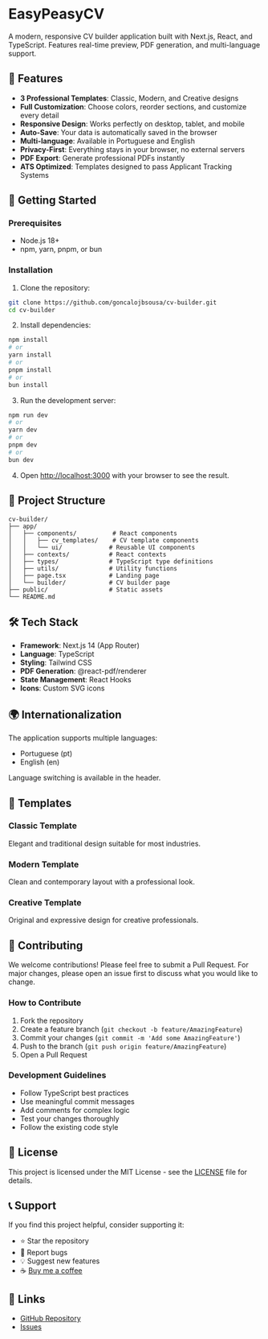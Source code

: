 # EasyPeasyCV

A modern, responsive CV builder application built with Next.js, React, and TypeScript. Features real-time preview, PDF generation, and multi-language support.

## 🌟 Features

- **3 Professional Templates**: Classic, Modern, and Creative designs
- **Full Customization**: Choose colors, reorder sections, and customize every detail
- **Responsive Design**: Works perfectly on desktop, tablet, and mobile
- **Auto-Save**: Your data is automatically saved in the browser
- **Multi-language**: Available in Portuguese and English
- **Privacy-First**: Everything stays in your browser, no external servers
- **PDF Export**: Generate professional PDFs instantly
- **ATS Optimized**: Templates designed to pass Applicant Tracking Systems

## 🚀 Getting Started

### Prerequisites

- Node.js 18+ 
- npm, yarn, pnpm, or bun

### Installation

1. Clone the repository:
```bash
git clone https://github.com/goncalojbsousa/cv-builder.git
cd cv-builder
```

2. Install dependencies:
```bash
npm install
# or
yarn install
# or
pnpm install
# or
bun install
```

3. Run the development server:
```bash
npm run dev
# or
yarn dev
# or
pnpm dev
# or
bun dev
```

4. Open [http://localhost:3000](http://localhost:3000) with your browser to see the result.

## 📁 Project Structure

```
cv-builder/
├── app/
│   ├── components/          # React components
│   │   ├── cv_templates/    # CV template components
│   │   └── ui/             # Reusable UI components
│   ├── contexts/           # React contexts
│   ├── types/              # TypeScript type definitions
│   ├── utils/              # Utility functions
│   ├── page.tsx            # Landing page
│   └── builder/            # CV builder page
├── public/                 # Static assets
└── README.md
```

## 🛠️ Tech Stack

- **Framework**: Next.js 14 (App Router)
- **Language**: TypeScript
- **Styling**: Tailwind CSS
- **PDF Generation**: @react-pdf/renderer
- **State Management**: React Hooks
- **Icons**: Custom SVG icons

## 🌍 Internationalization

The application supports multiple languages:
- Portuguese (pt)
- English (en)

Language switching is available in the header.

## 🎨 Templates

### Classic Template
Elegant and traditional design suitable for most industries.

### Modern Template
Clean and contemporary layout with a professional look.

### Creative Template
Original and expressive design for creative professionals.

## 🤝 Contributing

We welcome contributions! Please feel free to submit a Pull Request. For major changes, please open an issue first to discuss what you would like to change.

### How to Contribute

1. Fork the repository
2. Create a feature branch (`git checkout -b feature/AmazingFeature`)
3. Commit your changes (`git commit -m 'Add some AmazingFeature'`)
4. Push to the branch (`git push origin feature/AmazingFeature`)
5. Open a Pull Request

### Development Guidelines

- Follow TypeScript best practices
- Use meaningful commit messages
- Add comments for complex logic
- Test your changes thoroughly
- Follow the existing code style

## 📝 License

This project is licensed under the MIT License - see the [LICENSE](LICENSE) file for details.

## 📞 Support

If you find this project helpful, consider supporting it:

- ⭐ Star the repository
- 🐛 Report bugs
- 💡 Suggest new features
- ☕ [Buy me a coffee](https://ko-fi.com/easypeasycv)

## 🔗 Links

- [GitHub Repository](https://github.com/goncalojbsousa/cv-builder)
- [Issues](https://github.com/goncalojbsousa/cv-builder/issues)